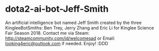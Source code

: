 # dota2-ai-bot-Jeff-Smith
An artificial intelligence bot named Jeff Smith created by the three KingleeBotSmiths: Ben Trey, Jerry Zhang and Eric Li for Kinglee Science Fair Season 2018.
Contact me via Steam: http://steamcommunity.com/id/welcomesad or Email: looking4eric@outlook.com if needed. Enjoy! :DDD

